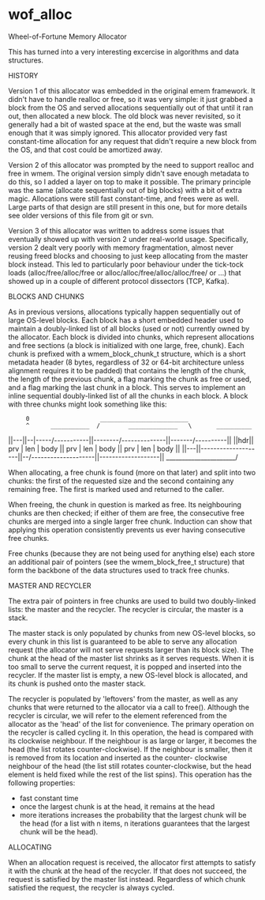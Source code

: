 wof_alloc
=========

Wheel-of-Fortune Memory Allocator

This has turned into a very interesting excercise in algorithms and data
structures.

HISTORY

Version 1 of this allocator was embedded in the original emem framework. It
didn't have to handle realloc or free, so it was very simple: it just grabbed
a block from the OS and served allocations sequentially out of that until it
ran out, then allocated a new block. The old block was never revisited, so
it generally had a bit of wasted space at the end, but the waste was
small enough that it was simply ignored. This allocator provided very fast
constant-time allocation for any request that didn't require a new block from
the OS, and that cost could be amortized away.

Version 2 of this allocator was prompted by the need to support realloc and
free in wmem. The original version simply didn't save enough metadata to do
this, so I added a layer on top to make it possible. The primary principle
was the same (allocate sequentially out of big blocks) with a bit of extra
magic. Allocations were still fast constant-time, and frees were as well.
Large parts of that design are still present in this one, but for more
details see older versions of this file from git or svn.

Version 3 of this allocator was written to address some issues that
eventually showed up with version 2 under real-world usage. Specifically,
version 2 dealt very poorly with memory fragmentation, almost never reusing
freed blocks and choosing to just keep allocating from the master block
instead. This led to particularly poor behaviour under the tick-tock loads
(alloc/free/alloc/free or alloc/alloc/free/alloc/alloc/free/ or ...) that
showed up in a couple of different protocol dissectors (TCP, Kafka).

BLOCKS AND CHUNKS

As in previous versions, allocations typically happen sequentially out of
large OS-level blocks. Each block has a short embedded header used to
maintain a doubly-linked list of all blocks (used or not) currently owned by
the allocator. Each block is divided into chunks, which represent allocations
and free sections (a block is initialized with one large, free, chunk). Each
chunk is prefixed with a wmem_block_chunk_t structure, which is a short
metadata header (8 bytes, regardless of 32 or 64-bit architecture unless
alignment requires it to be padded) that contains the length of the chunk,
the length of the previous chunk, a flag marking the chunk as free or used,
and a flag marking the last chunk in a block. This serves to implement an
inline sequential doubly-linked list of all the chunks in each block. A block
with three chunks might look something like this:

         0                    _________________________
         ^      ___________  /        ______________   \       __________
||---||--|-----/-----------||--------/--------------||--\-----/----------||
||hdr|| prv | len |  body  || prv | len |   body    || prv | len | body  ||
||---||--------------------||--/--------------------||-------------------||
       \______________________/


When allocating, a free chunk is found (more on that later) and split into
two chunks: the first of the requested size and the second containing any
remaining free. The first is marked used and returned to the caller.

When freeing, the chunk in question is marked as free. Its neighbouring
chunks are then checked; if either of them are free, the consecutive free
chunks are merged into a single larger free chunk. Induction can show that
applying this operation consistently prevents us ever having consecutive
free chunks.

Free chunks (because they are not being used for anything else) each store an
additional pair of pointers (see the wmem_block_free_t structure) that form
the backbone of the data structures used to track free chunks.

MASTER AND RECYCLER

The extra pair of pointers in free chunks are used to build two doubly-linked
lists: the master and the recycler. The recycler is circular, the master is
a stack.

The master stack is only populated by chunks from new OS-level blocks,
so every chunk in this list is guaranteed to be able to serve any allocation
request (the allocator will not serve requests larger than its block size).
The chunk at the head of the master list shrinks as it serves requests. When
it is too small to serve the current request, it is popped and inserted into
the recycler. If the master list is empty, a new OS-level block is allocated,
and its chunk is pushed onto the master stack.

The recycler is populated by 'leftovers' from the master, as well as any
chunks that were returned to the allocator via a call to free(). Although the
recycler is circular, we will refer to the element referenced from the
allocator as the 'head' of the list for convenience. The primary operation on
the recycler is called cycling it. In this operation, the head is compared
with its clockwise neighbour. If the neighbour is as large or larger, it
becomes the head (the list rotates counter-clockwise). If the neighbour is
smaller, then it is removed from its location and inserted as the counter-
clockwise neighbour of the head (the list still rotates counter-clockwise,
but the head element is held fixed while the rest of the list spins). This
operation has the following properties:
 - fast constant time
 - once the largest chunk is at the head, it remains at the head
 - more iterations increases the probability that the largest chunk will be
   the head (for a list with n items, n iterations guarantees that the
   largest chunk will be the head).

ALLOCATING

When an allocation request is received, the allocator first attempts to
satisfy it with the chunk at the head of the recycler. If that does not
succeed, the request is satisfied by the master list instead. Regardless of
which chunk satisfied the request, the recycler is always cycled.

